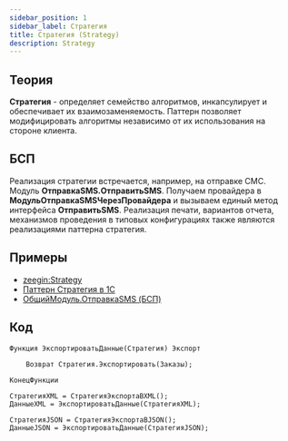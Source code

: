 ```yaml
---
sidebar_position: 1
sidebar_label: Стратегия
title: Стратегия (Strategy)
description: Strategy
---
```

## Теория
**Стратегия** - определяет семейство алгоритмов, инкапсулирует и обеспечивает их взаимозаменяемость. Паттерн позволяет модифицировать алгоритмы независимо от их использования на стороне клиента.

## БСП
Реализация стратегии встречается, например, на отправке СМС. Модуль **ОтправкаSMS.ОтправитьSMS**.
Получаем провайдера в **МодульОтправкаSMSЧерезПровайдера** и вызываем единый метод интерфейса **ОтправитьSMS**.
Реализация печати, вариантов отчета, механизмов проведения в типовых конфигурациях также являются реализациями паттерна стратегия.

## Примеры
- [zeegin:Strategy](https://github.com/zeegin/DesignPatterns/tree/master/Strategy)
- [Паттерн Стратегия в 1С](https://pikabu.ru/story/pattern_strategiya_v_1s_10714784)
- [ОбщийМодуль.ОтправкаSMS (БСП)](https://github.com/1c-syntax/ssl_3_1/blob/master/src/cf/CommonModules/%D0%9E%D1%82%D0%BF%D1%80%D0%B0%D0%B2%D0%BA%D0%B0SMS/Ext/Module.bsl)
## Код
```
Функция ЭкспортироватьДанные(Стратегия) Экспорт

    Возврат Стратегия.Экспортировать(Заказы);

КонецФункции  

СтратегияXML = СтратегияЭкспортаВXML();
ДанныеXML = ЭкспортироватьДанные(СтратегияXML);

СтратегияJSON = СтратегияЭкспортаВJSON();
ДанныеJSON = ЭкспортироватьДанные(СтратегияJSON);
```
